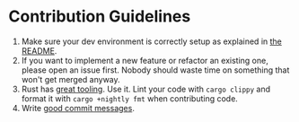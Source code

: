 # Contribution Guidelines

1. Make sure your dev environment is correctly setup as explained in [the README](./README.md).
2. If you want to implement a new feature or refactor an existing one, please open an issue first.
   Nobody should waste time on something that won't get merged anyway.
3. Rust has
   [great tooling](https://doc.rust-lang.org/book/appendix-04-useful-development-tools.html).
   Use it. Lint your code with `cargo clippy` and format it with `cargo +nightly fmt` when
   contributing code.
4. Write [good commit messages](https://cbea.ms/git-commit).
